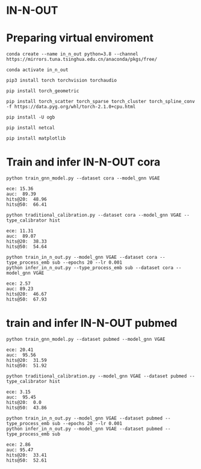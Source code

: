 # IN-N-OUT
# Preparing virtual enviroment
```
conda create --name in_n_out python=3.8 --channel https://mirrors.tuna.tsinghua.edu.cn/anaconda/pkgs/free/

conda activate in_n_out

pip3 install torch torchvision torchaudio

pip install torch_geometric

pip install torch_scatter torch_sparse torch_cluster torch_spline_conv -f https://data.pyg.org/whl/torch-2.1.0+cpu.html

pip install -U ogb

pip install netcal

pip install matplotlib
```

# Train and infer IN-N-OUT cora
```python train_gnn_model.py --dataset cora --model_gnn VGAE```  
```
ece: 15.36  
auc:  89.39  
hits@20:  48.96   
hits@50:  66.41  
```

```python traditional_calibration.py --dataset cora --model_gnn VGAE --type_calibrator hist```  
```
ece: 11.31  
auc:  89.07  
hits@20:  38.33  
hits@50:  54.64 
```

```
python train_in_n_out.py --model_gnn VGAE --dataset cora --type_process_emb sub --epochs 20 --lr 0.001  
python infer_in_n_out.py --type_process_emb sub --dataset cora --model_gnn VGAE
```  
```
ece: 2.57  
auc: 89.23  
hits@20:  46.67  
hits@50:  67.93  
```

# train and infer IN-N-OUT pubmed
```
python train_gnn_model.py --dataset pubmed --model_gnn VGAE
```
```  
ece: 20.41  
auc:  95.56  
hits@20:  31.59  
hits@50:  51.92  
```

```
python traditional_calibration.py --model_gnn VGAE --dataset pubmed --type_calibrator hist
```
```  
ece: 3.15  
auc:  95.45  
hits@20:  0.0  
hits@50:  43.86
```  

```
python train_in_n_out.py --model_gnn VGAE --dataset pubmed --type_process_emb sub --epochs 20 --lr 0.001  
python infer_in_n_out.py --model_gnn VGAE --dataset pubmed --type_process_emb sub
```  
```
ece: 2.86  
auc: 95.47  
hits@20:  33.41  
hits@50:  52.61
```  
